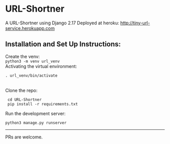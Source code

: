 # URL-Shortner
A URL-Shortner using Django 2.17
Deployed at heroku: http://tiny-url-service.herokuapp.com
## Installation and Set Up Instructions:<br>
Create the venv:<br>
``` python3 -m venv url_venv ```
<br>
Activating the virtual environment:
<br>
```
. url_venv/bin/activate
```
<br>
Clone the repo:
<br>

```git clone https://github.com/vcode11/URL-Shortner
 cd URL-Shortner
 pip install -r requirements.txt
```
Run the development server:

``` python3 manage.py runserver ```
<hr>
PRs are welcome.
